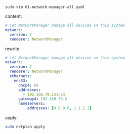 ``` shell
sudo vim 01-network-manager-all.yaml
```

content:

``` yml
# Let NetworkManager manage all devices on this system
network:
  version: 2
  renderer: NetworkManager
```

rewrite:

``` yml
# Let NetworkManager manage all devices on this system
network:
  version: 2
  renderer: NetworkManager
  ethernets:
    ens33:
      dhcp4: no
      addresses:
        - 192.168.79.131/24
      gateway4: 192.168.79.2
      nameservers:
          addresses: [8.8.8.8, 1.1.1.1]
```

apply:

``` bash
sudo netplan apply
```

